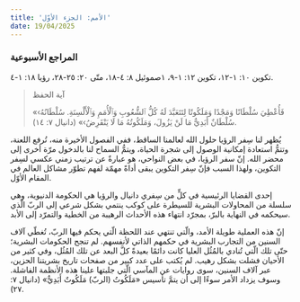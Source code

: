 ```yaml
---
title: 'الأمم: الجزء الأوّل'
date: 19/04/2025
---
```


### المراجع الأسبوعية
تكوين ١٠: ١-١٢، تكوين ١٢: ١-٩، ١صموئيل ٨: ٤-١٨، متّى ٢٠: ٢٥-٢٨، رؤيا ١٨: ١-٤.

> <p>آية الحفظ</p>
> «‹فَأُعْطِيَ سُلْطَانًا وَمَجْدًا وَمَلَكُوتًا لِتَتَعَبَّدَ لَهُ كُلُّ ٱلشُّعُوبِ وَٱلْأُمَمِ وَٱلْأَلْسِنَةِ. سُلْطَانُهُ سُلْطَانٌ أَبَدِيٌّ مَا لَنْ يَزُولَ، وَمَلَكُوتُهُ مَا لَا يَنْقَرِضُ›» (دانيال ٧: ١٤).

يُظهر لنا سِفر الرؤيا حلول الله لعالمنا الساقط، ففي الفصول الأخيرة منه، تُرفع اللعنة، وتتمُّ استعادة إمكانية الوصول إلى شجرة الحياة، ويتمُّ السماح لنا بالدخول مرّة أخرى إلى محضر الله. إنّ سفر الرؤيا، في بعض النواحي، هو عبارةٌ عن ترتيب زمني عكسي لسِفر التكوين، ولهذا السبب فإنّ سِفر التكوين يبقى أداةً مهمّة لفهم تطوّر مشاكل العالم في المقام الأوّل.

إحدى القضايا الرئيسية في كلٍّ من سِفري دانيال والرؤيا هي الحكومة الدنيوية، وهي سلسلة من المحاولات البشرية للسيطرة على كوكب ينتمي بشكل شرعي إلى الربّ الّذي سيحكمه في النهاية بالبرّ، بمجرّد انتهاء هذه الأحداث الرهيبة من الخطية والتمرّد إلى الأبد.

إنّ هذه العملية طويلة الأمد، والّتي تنتهي عند اللحظة الّتي يحكم فيها الربّ، تُغطّي آلاف السنين من التجارب البشرية في حكمهم الذاتي لأنفسهم. لم تنجح الحكومات البشرية؛ حتّى تلك الّتي تُنادي بالمُثُل العليا كانت دائمًا بعيدةً كلَّ البعد عن تلك المُثُل، وفي كثير من الأحيان فشلت بشكل رهيب. لم يُكتب على عدد كبير من صفحات تاريخ بشريتنا الحزين، عبر آلاف السنين، سوى روايات عن المآسي الّتي جلبتها علينا هذه الأنظمة الفاشلة. وسوف يزداد الأمر سوءًا إلى أن يتمَّ تأسيس «مَلَكُوتُ (الربّ) مَلَكُوتٌ أَبَدِيٌّ» (دانيال ٧: ٢٧).